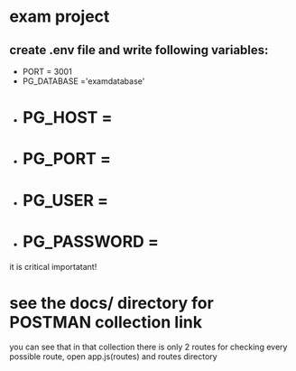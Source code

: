 # exam project
## create .env file and write following variables:
- PORT = 3001
- PG_DATABASE ='examdatabase'
- # PG_HOST =
- # PG_PORT =
- # PG_USER =
- # PG_PASSWORD =
it is critical importatant!

# see the docs/ directory for POSTMAN collection link
you can see that in that collection there is only 2 routes
for checking every possible route, open app.js(routes) and routes directory

